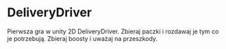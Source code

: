 # DeliveryDriver
Pierwsza gra w unity 2D DeliveryDriver. Zbieraj paczki i rozdawaj je tym co je potrzebują. Zbieraj boosty i uważaj na przeszkody.
